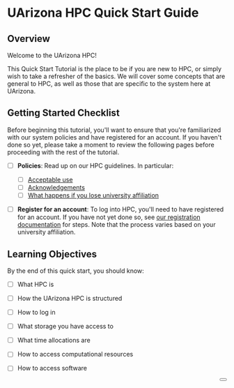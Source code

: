 # UArizona HPC Quick Start Guide

<link rel="stylesheet" href="../../assets/stylesheets/buttons.css">

## Overview

Welcome to the UArizona HPC! 

This Quick Start Tutorial is the place to be if you are new to HPC, or simply wish to take a refresher of the basics. We will cover some concepts that are general to HPC, as well as those that are specific to the system here at UArizona.

## Getting Started Checklist

Before beginning this tutorial, you'll want to ensure that you're familiarized with our system policies and have registered for an account. If you haven't done so yet, please take a moment to review the following pages before proceeding with the rest of the tutorial.

- [ ] **Policies**: Read up on our HPC guidelines. In particular:
    * [ ] <a href="../../policies/acceptable_use/" target="_blank">Acceptable use</a>
    * [ ] <a href="../../policies/acknowledgements/" target="_blank">Acknowledgements</a>
    * [ ] <a href="../../policies/loss_of_university_affiliation/" target="_blank">What happens if you lose university affiliation</a>
- [ ] **Register for an account**: To log into HPC, you'll need to have registered for an account. If you have not yet done so, see <a href="../../registration_and_access/account_creation/" target="_blank">our registration documentation</a> for steps. Note that the process varies based on your university affiliation. 


## Learning Objectives 

By the end of this quick start, you should know:

- [ ] What HPC is
- [ ] How the UArizona HPC is structured
- [ ] How to log in
- [ ] What storage you have access to
- [ ] What time allocations are
- [ ] How to access computational resources
- [ ] How to access software


<html>
<a href="/quick_start/what_is_hpc/"><button class="right-button" style="float: right;"></button></a>
</html>

<br>
